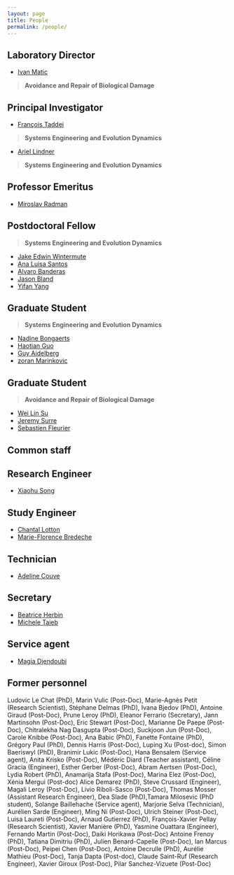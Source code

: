 ```yaml
---
layout: page
title: People
permalink: /people/
---
```


## Laboratory Director

* [Ivan Matic](mailto:ivan.matic@inserm.fr)

> **Avoidance and Repair of Biological Damage**
>

## Principal Investigator

* [François Taddei](mailto:francois.taddei@inserm.fr)

> **Systems Engineering and Evolution Dynamics**
>

* [Ariel Lindner](mailto:ariel.lindner@inserm.fr)

> **Systems Engineering and Evolution Dynamics**
>

## Professor Emeritus
* [Miroslav Radman](mailto:miroslav.radman@inserm.fr)


## Postdoctoral Fellow 
> **Systems Engineering and Evolution Dynamics**
>

* [Jake Edwin Wintermute](mailto:edwin.wintermute@inserm.fr)
* [Ana Luisa Santos](mailto:ana.santos@inserm.fr)
* [Alvaro Banderas](mailto:alvarobanderas@gmail.com)
* [Jason Bland](mailto:jason.bland@cri-paris.org)
* [Yifan Yang](mailto:yifan.yang@inserm.fr)


## Graduate Student
> **Systems Engineering and Evolution Dynamics**
>

* [Nadine Bongaerts](mailto:nadine.bongaerts@gmail.com)
* [Haotian Guo](mailto:haotian.guo@cri-paris.org)
* [Guy Aidelberg](mailto:guyaidelberg@gmail.com)
* [zoran Marinkovic](mailto:zoranmarin@gmail.com)


## Graduate Student
> **Avoidance and Repair of Biological Damage**
>

* [Wei Lin Su](mailto:suweilin@live.fr)
* [Jeremy Surre](mailto:jeremy.surre@biomerieux.com)
* [Sebastien Fleurier](mailto:sebastien.fleurier@inserm.fr)



## Common staff

## Research Engineer
* [Xiaohu Song](mailto:xiaohu.song@inserm.fr)


## Study Engineer
* [Chantal Lotton](mailto:chantal.lotton@inserm.fr)
* [Marie-Florence Bredeche](mailto:marie-florence.bredeche@inserm.fr)


## Technician
* [Adeline Couve](mailto:adeline.couve@inserm.fr)


## Secretary
* [Beatrice Herbin](mailto:beatrice.herbin@inserm.fr)
* [Michele Taieb](mailto:michele.taieb@inserm.fr)

## Service agent
* [Magia Djendoubi](mailto:magia.djendoubi@parisdescartes.fr)

## Former personnel 

Ludovic Le Chat (PhD), Marin Vulic (Post-Doc), Marie-Agnès Petit (Research Scientist), Stéphane Delmas (PhD), Ivana Bjedov (PhD), Antoine Giraud (Post-Doc), Prune Leroy (PhD), Eleanor Ferrario (Secretary), Jann Martinsohn (Post-Doc), Eric Stewart (Post-Doc), Marianne De Paepe (Post-Doc), Chitralekha Nag Dasgupta (Post-Doc), Suckjoon Jun (Post-Doc), Carole Knibbe (Post-Doc), Ana Babic (PhD), Fanette Fontaine (PhD), Grégory Paul (PhD), Dennis Harris (Post-Doc), Luping Xu (Post-doc), Simon Baeriswyl (PhD), Branimir Lukic (Post-Doc), Hana Bensalem (Service agent), Anita Krisko (Post-Doc), Médéric Diard (Teacher assistant), Céline Gracia (Engineer), Esther Gerber (Post-Doc), Abram Aertsen (Post-Doc), Lydia Robert (PhD), Anamarija Stafa (Post-Doc), Marina Elez (Post-Doc), Xénia Mergui (Post-doc) Alice Demarez (PhD), Steve Crussard (Engineer), Magali Leroy (Post-Doc), Livio Riboli-Sasco (Post-Doc), Thomas Mosser (Assistant Research Engineer), Dea Slade (PhD),Tamara Milosevic (PhD student), Solange Baillehache (Service agent), Marjorie Selva (Technician), Aurélien Sarde (Engineer), Ming Ni (Post-Doc), Ulrich Steiner (Post-Doc), Luisa Laureti (Post-Doc), Arnaud Gutierrez (PhD), François-Xavier Pellay (Research Scientist), Xavier Manière (PhD), Yasmine Ouattara (Engineer), Fernando Martin (Post-Doc), Daiki Horikawa (Post-Doc) Antoine Frenoy (PhD), Tatiana Dimitriu (PhD), Julien Benard-Capelle (Post-Doc), Ian Marcus (Post-Doc), Peipei Chen (Post-Doc), Antoine Decrulle (PhD), Aurélie Mathieu (Post-Doc), Tanja Dapta (Post-doc), Claude Saint-Ruf (Research Engineer), Xavier Giroux (Post-Doc), Pilar Sanchez-Vizuete (Post-Doc)